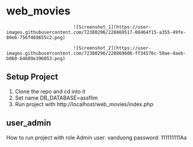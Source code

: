 # web_movies
                             ![Screenshot_1](https://user-images.githubusercontent.com/72380296/228869517-08464f15-a355-49fe-80e6-756f469655c2.png)
                              
                             ![Screenshot_2](https://user-images.githubusercontent.com/72380296/228869606-ff34576c-50ae-4aeb-b060-64609e396053.png)


## Setup Project
1. Clone the repo and cd into it
2. Set name DB_DATABASE=assflim 
3. Run project with http://localhost/web_movies/index.php
## user_admin
How to run project with role Admin 
user: vanduong
password: 111111111Aa
